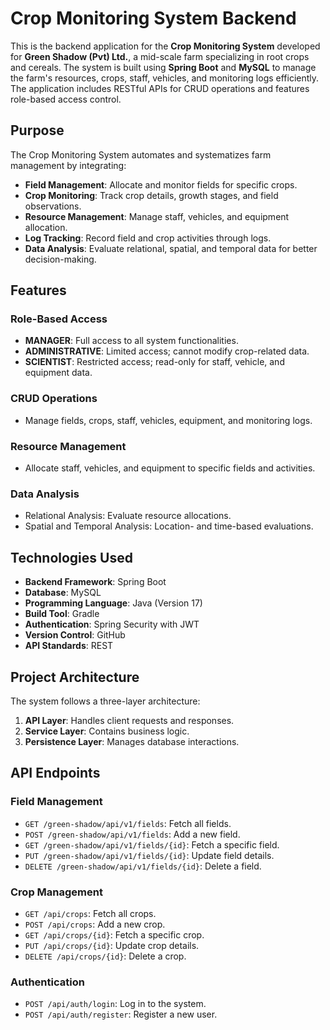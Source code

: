 # Crop Monitoring System Backend

This is the backend application for the **Crop Monitoring System** developed for **Green Shadow (Pvt) Ltd.**, a mid-scale farm specializing in root crops and cereals. The system is built using **Spring Boot** and **MySQL** to manage the farm's resources, crops, staff, vehicles, and monitoring logs efficiently. The application includes RESTful APIs for CRUD operations and features role-based access control.

## Purpose
The Crop Monitoring System automates and systematizes farm management by integrating:
- **Field Management**: Allocate and monitor fields for specific crops.
- **Crop Monitoring**: Track crop details, growth stages, and field observations.
- **Resource Management**: Manage staff, vehicles, and equipment allocation.
- **Log Tracking**: Record field and crop activities through logs.
- **Data Analysis**: Evaluate relational, spatial, and temporal data for better decision-making.

## Features

### Role-Based Access
- **MANAGER**: Full access to all system functionalities.
- **ADMINISTRATIVE**: Limited access; cannot modify crop-related data.
- **SCIENTIST**: Restricted access; read-only for staff, vehicle, and equipment data.

### CRUD Operations
- Manage fields, crops, staff, vehicles, equipment, and monitoring logs.

### Resource Management
- Allocate staff, vehicles, and equipment to specific fields and activities.

### Data Analysis
- Relational Analysis: Evaluate resource allocations.
- Spatial and Temporal Analysis: Location- and time-based evaluations.

## Technologies Used

- **Backend Framework**: Spring Boot
- **Database**: MySQL
- **Programming Language**: Java (Version 17)
- **Build Tool**: Gradle
- **Authentication**: Spring Security with JWT
- **Version Control**: GitHub
- **API Standards**: REST

## Project Architecture

The system follows a three-layer architecture:
1. **API Layer**: Handles client requests and responses.
2. **Service Layer**: Contains business logic.
3. **Persistence Layer**: Manages database interactions.

## API Endpoints

### Field Management
- `GET /green-shadow/api/v1/fields`: Fetch all fields.
- `POST /green-shadow/api/v1/fields`: Add a new field.
- `GET /green-shadow/api/v1/fields/{id}`: Fetch a specific field.
- `PUT /green-shadow/api/v1/fields/{id}`: Update field details.
- `DELETE /green-shadow/api/v1/fields/{id}`: Delete a field.

### Crop Management
- `GET /api/crops`: Fetch all crops.
- `POST /api/crops`: Add a new crop.
- `GET /api/crops/{id}`: Fetch a specific crop.
- `PUT /api/crops/{id}`: Update crop details.
- `DELETE /api/crops/{id}`: Delete a crop.

### Authentication
- `POST /api/auth/login`: Log in to the system.
- `POST /api/auth/register`: Register a new user.
